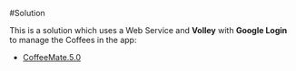 #Solution

This is a solution which uses a Web Service and <b>Volley</b> with <b>Google Login</b> to manage the Coffees in the app:

- [CoffeeMate.5.0](../archives/CoffeeMate.5.0.Solution.zip)